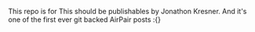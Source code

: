 This repo is for This should be publishables by Jonathon Kresner. And it's one of the first ever git backed AirPair posts :{}